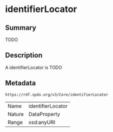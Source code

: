 <!-- Automatically generated by spec-parser v2.0.0 on 2024-01-12T14:00:21.817658+00:00 -->
<!-- SPDX-License-Identifier: Community-Spec-1.0 -->

# identifierLocator

## Summary

TODO


## Description

A identifierLocator is TODO


## Metadata

`https://rdf.spdx.org/v3/Core/identifierLocator`


| | |
|---|---|
| Name | identifierLocator |
| Nature | DataProperty |
| Range | xsd:anyURI |





